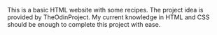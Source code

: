 This is a basic HTML website with some recipes. The project idea is provided by TheOdinProject. My current knowledge in HTML and CSS should be enough to complete this project with ease.